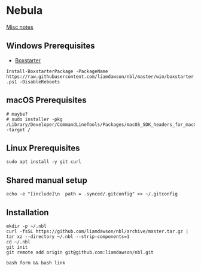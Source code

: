 # Nebula

[Misc notes](./MISC.md)

## Windows Prerequisites

* [Boxstarter](https://boxstarter.org/)

`Install-BoxstarterPackage -PackageName https://raw.githubusercontent.com/liamdawson/nbl/master/win/boxstarter.ps1 -DisableReboots`

## macOS Prerequisites

```shell
# maybe?
# sudo installer -pkg /Library/Developer/CommandLineTools/Packages/macOS_SDK_headers_for_macOS_10.14.pkg -target /
```

## Linux Prerequisites

```shell
sudo apt install -y git curl
```

## Shared manual setup

```shell
echo -e "[include]\n  path = .synced/.gitconfig" >> ~/.gitconfig
```

## Installation

```shell
mkdir -p ~/.nbl
curl -fsSL https://github.com/liamdawson/nbl/archive/master.tar.gz | tar xz --directory ~/.nbl --strip-components=1
cd ~/.nbl
git init
git remote add origin git@github.com:liamdawson/nbl.git

bash form && bash link
```
